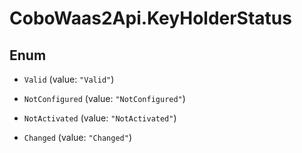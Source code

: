 # CoboWaas2Api.KeyHolderStatus

## Enum


* `Valid` (value: `"Valid"`)

* `NotConfigured` (value: `"NotConfigured"`)

* `NotActivated` (value: `"NotActivated"`)

* `Changed` (value: `"Changed"`)


